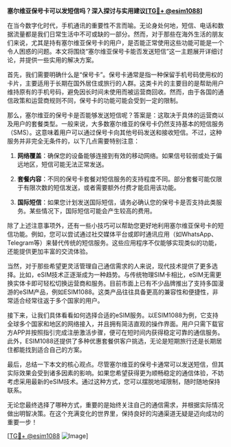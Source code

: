 **塞尔维亚保号卡可以发短信吗？深入探讨与实用建议[[TG💪+ @esim1088](https://t.me/s/esim1088)]**

在当今数字化时代，手机通讯的重要性不言而喻。无论身处何地，短信、电话和数据流量都是我们日常生活中不可或缺的一部分。然而，对于那些在海外生活的朋友们来说，尤其是持有塞尔维亚保号卡的用户，是否能正常使用这些功能可能是一个令人困惑的问题。本文将围绕“塞尔维亚保号卡能否发送短信”这一主题展开详细讨论，并提供一些实用的解决方案。

首先，我们需要明确什么是“保号卡”。保号卡通常是指一种保留手机号码使用权的卡片，主要适用于长期在国外居住或旅行的人群。这类卡片的主要目的是帮助用户维持原有的手机号码，避免因长时间未使用而被运营商回收。然而，由于各国的通信政策和运营商规则不同，保号卡的功能可能会受到一定的限制。

那么，塞尔维亚的保号卡是否能够发送短信呢？答案是：这取决于具体的运营商以及用户的套餐类型。一般来说，大多数塞尔维亚的保号卡仍然支持基本的短信服务（SMS）。这意味着用户可以通过保号卡向其他号码发送和接收短信。不过，这种服务并非完全无条件的，以下几点需要特别注意：

1. **网络覆盖**：确保您的设备能够连接到有效的移动网络。如果信号较弱或处于偏远地区，短信可能无法正常发送。
   
2. **套餐内容**：不同的保号卡套餐对短信服务的支持程度不同。部分套餐可能仅限于有限次数的短信发送，或者需要额外付费才能启用该功能。

3. **国际短信**：如果您计划发送国际短信，请务必确认您的保号卡是否支持此类服务。某些情况下，国际短信可能会产生较高的费用。

除了上述注意事项外，还有一些小技巧可以帮助您更好地利用塞尔维亚保号卡的短信功能。例如，您可以尝试通过社交媒体平台或即时通讯应用（如WhatsApp、Telegram等）来替代传统的短信服务。这些应用程序不仅能够实现类似的功能，还能提供更加丰富的交流体验。

当然，对于那些希望更灵活管理自己通信需求的人来说，现代技术提供了更多选择。比如，eSIM技术正逐渐成为一种趋势。与传统物理SIM卡相比，eSIM无需更换实体卡即可轻松切换运营商和服务。目前市面上已有不少品牌推出了支持多国漫游的eSIM产品，例如ESIM1088。这类产品往往具备更高的兼容性和便捷性，非常适合经常往返于多个国家的用户。

接下来，让我们具体看看如何选择合适的eSIM服务。以ESIM1088为例，它支持全球多个国家和地区的网络接入，并且拥有简洁直观的操作界面。用户只需下载官方APP并按照指引完成注册激活步骤，便可在短时间内获得稳定可靠的通信服务。此外，ESIM1088还提供了多种优惠套餐供客户挑选，无论是短期旅行还是长期居住都能找到适合自己的方案。

最后，总结一下本文的核心观点。尽管塞尔维亚的保号卡通常可以发送短信，但其实际效果会受到诸多因素的影响。如果您希望获得更为顺畅稳定的通信体验，不妨考虑采用最新的eSIM技术。通过这种方式，您可以摆脱地域限制，随时随地保持联系。

无论您最终选择了哪种方式，重要的是始终关注自己的通信需求，并根据实际情况做出明智决策。在这个充满变化的世界里，保持良好的沟通渠道无疑是迈向成功的重要一步！

[[TG💪+ @esim1088](https://t.me/s/esim1088) ![Image](https://i.postimg.cc/4NQfJmqS/Snipaste-2025-05-13-00-14-12.png)]